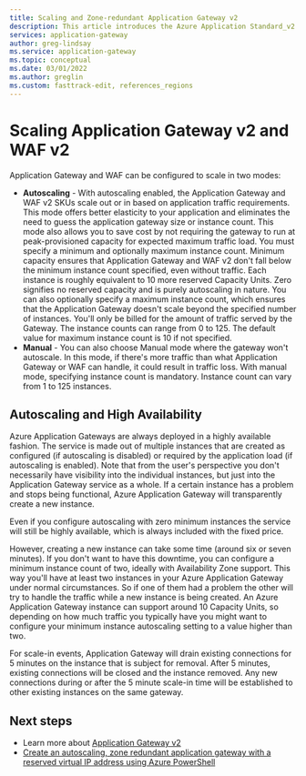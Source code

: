 ```yaml
---
title: Scaling and Zone-redundant Application Gateway v2
description: This article introduces the Azure Application Standard_v2 and WAF_v2 SKU Autoscaling and Zone-redundant features.
services: application-gateway
author: greg-lindsay
ms.service: application-gateway
ms.topic: conceptual
ms.date: 03/01/2022
ms.author: greglin
ms.custom: fasttrack-edit, references_regions
---
```


# Scaling Application Gateway v2 and WAF v2

Application Gateway and WAF can be configured to scale in two modes:

- **Autoscaling** - With autoscaling enabled, the Application Gateway and WAF v2 SKUs scale out or in based on application traffic requirements. This mode offers better elasticity to your application and eliminates the need to guess the application gateway size or instance count. This mode also allows you to save cost by not requiring the gateway to run at peak-provisioned capacity for expected maximum traffic load. You must specify a minimum and optionally maximum instance count. Minimum capacity ensures that Application Gateway and WAF v2 don't fall below the minimum instance count specified, even without traffic. Each instance is roughly equivalent to 10 more reserved Capacity Units. Zero signifies no reserved capacity and is purely autoscaling in nature. You can also optionally specify a maximum instance count, which ensures that the Application Gateway doesn't scale beyond the specified number of instances. You'll only be billed for the amount of traffic served by the Gateway. The instance counts can range from 0 to 125. The default value for maximum instance count is 10 if not specified.
- **Manual** - You can also choose Manual mode where the gateway won't autoscale. In this mode, if there's more traffic than what Application Gateway or WAF can handle, it could result in traffic loss. With manual mode, specifying instance count is mandatory. Instance count can vary from 1 to 125 instances.

## Autoscaling and High Availability

Azure Application Gateways are always deployed in a highly available fashion. The service is made out of multiple instances that are created as configured (if autoscaling is disabled) or required by the application load (if autoscaling is enabled). Note that from the user's perspective you don't necessarily have visibility into the individual instances, but just into the Application Gateway service as a whole. If a certain instance has a problem and stops being functional, Azure Application Gateway will transparently create a new instance.

Even if you configure autoscaling with zero minimum instances the service will still be highly available, which is always included with the fixed price.

However, creating a new instance can take some time (around six or seven minutes). If you don't want to have this downtime, you can configure a minimum instance count of two, ideally with Availability Zone support. This way you'll have at least two instances in your Azure Application Gateway under normal circumstances. So if one of them had a problem the other will try to handle the traffic while a new instance is being created. An Azure Application Gateway instance can support around 10 Capacity Units, so depending on how much traffic you typically have you might want to configure your minimum instance autoscaling setting to a value higher than two.

For scale-in events, Application Gateway will drain existing connections for 5 minutes on the instance that is subject for removal. After 5 minutes, existing connections will be closed and the instance removed. Any new connections during or after the 5 minute scale-in time will be established to other existing instances on the same gateway.


## Next steps

- Learn more about [Application Gateway v2](overview-v2.md)
- [Create an autoscaling, zone redundant application gateway with a reserved virtual IP address using Azure PowerShell](tutorial-autoscale-ps.md)

